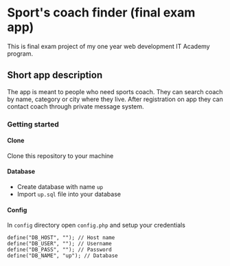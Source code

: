 # Sport's coach finder (final exam app)

This is final exam project of my one year web development IT Academy program.

## Short app description

The app is meant to people who need sports coach. 
They can search coach by name, category or city where they live.
After registration on app they can contact coach through private message system.

### Getting started

#### Clone
Clone this repository to your machine

#### Database
* Create database with name ``` up ```
* Import ``` up.sql ``` file into your database

#### Config
In ``` config ``` directory open ``` config.php ``` and setup your credentials

``` 
define("DB_HOST", ""); // Host name 
define("DB_USER", ""); // Username
define("DB_PASS", ""); // Password
define("DB_NAME", "up"); // Database
``` 